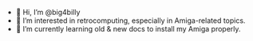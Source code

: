 - 👋 Hi, I’m @big4billy
- 👀 I’m interested in retrocomputing, especially in Amiga-related topics.
- 🌱 I’m currently learning old & new docs to install my Amiga properly.

<!---
big4billy/big4billy is a ✨ special ✨ repository because its `README.md` (this file) appears on your GitHub profile.
You can click the Preview link to take a look at your changes.
--->
